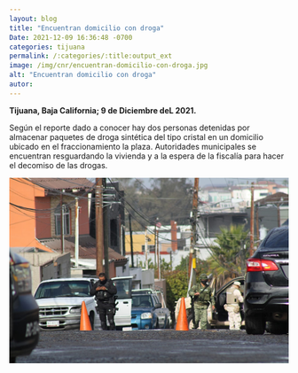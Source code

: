 ```yaml
---
layout: blog
title: "Encuentran domicilio con droga"
Date: 2021-12-09 16:36:48 -0700
categories: tijuana
permalink: /:categories/:title:output_ext
image: /img/cnr/encuentran-domicilio-con-droga.jpg
alt: "Encuentran domicilio con droga"
autor: 
---
```


**Tijuana, Baja California; 9 de Diciembre deL 2021.** 

Según el reporte dado a conocer hay dos personas detenidas por almacenar paquetes de droga sintética del tipo cristal en un domicilio ubicado en el fraccionamiento la plaza.
Autoridades municipales se encuentran resguardando la vivienda y a la espera de la fiscalía para hacer el decomiso de las drogas.

<div id="carouselExampleSlidesOnly" class="carousel slide" data-ride="carousel">
  <div class="carousel-inner">
    <div class="carousel-item active">
       <img class="d-block w-100" src="/img/cnr/encuentran-domicilio-con-droga.jpg" loading="lazy"  alt="Encuentran domicilio con droga">
    </div>
  </div>
</div>